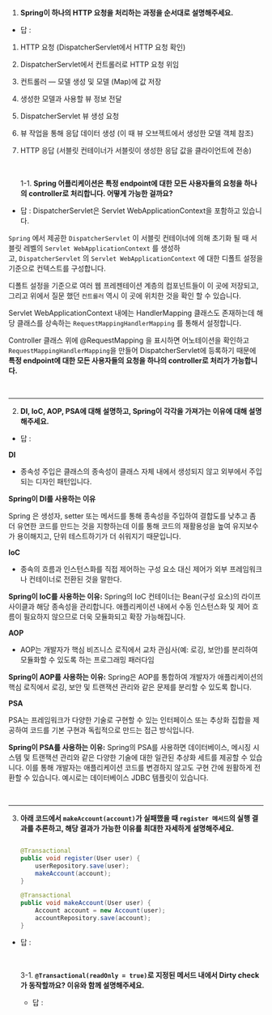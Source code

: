 1.  **Spring이 하나의 HTTP 요청을 처리하는 과정을 순서대로 설명해주세요.**

- 답 :
1. HTTP 요청 (DispatcherServlet에서 HTTP 요청 확인)
2. DispatcherServlet에서 컨트롤러로 HTTP 요청 위임
3. 컨트롤러 — 모델 생성 및 모델 (Map)에 값 저장
4. 생성한 모델과 사용할 뷰 정보 전달
5. DispatcherServlet 뷰 생성 요청
6. 뷰 작업을 통해 응답 데이터 생성 (이 때 뷰 오브젝트에서 생성한 모델 객체 참조)
7. HTTP 응답 (서블릿 컨테이너가 서블릿이 생성한 응답 값을 클라이언트에 전송)

    <br> 
    
    1-1. **Spring 어플리케이션은 특정 endpoint에 대한 모든 사용자들의 요청을 하나의 controller로 처리합니다. 어떻게 가능한 걸까요?**
  - 답 : DispatcherServlet은 Servlet WebApplicationContext을 포함하고 있습니다.

`Spring` 에서 제공한 `DispatcherServlet` 이 서블릿 컨테이너에 의해 초기화 될 때 서블릿 레벨의 `Servlet WebApplicationContext` 를 생성하고, `DispatcherServlet` 의 `Servlet WebApplicationContext` 에 대한 디폴트 설정을 기준으로 컨텍스트를 구성합니다.

디폴트 설정을 기준으로 여러 웹 프레젠테이션 계층의 컴포넌트들이 이 곳에 저장되고, 그리고 위에서 질문 했던 `컨트롤러` 역시 이 곳에 위치한 것을 확인 할 수 있습니다.

 Servlet WebApplicationContext 내에는 HandlerMapping 클래스도 존재하는데 해당 클래스를 상속하는 `RequestMappingHandlerMapping` 를 통해서 설정합니다.

Controller 클래스 위에 @RequestMapping 을 표시하면 어노테이션을 확인하고 `RequestMappingHandlerMapping`을 만들어 DispatcherServlet에 등록하기 때문에 **특정 endpoint에 대한 모든 사용자들의 요청을 하나의 controller로 처리가 가능합니다.**

<br>

---
2. **DI, IoC, AOP, PSA에 대해 설명하고, Spring이 각각을 가져가는 이유에 대해 설명해주세요.**

- 답 :

**DI**

- 종속성 주입은 클래스의 종속성이 클래스 자체 내에서 생성되지 않고 외부에서 주입되는 디자인 패턴입니다.

**Spring이 DI를 사용하는 이유**

Spring 은 생성자, setter 또는 메서드를 통해 종속성을 주입하여 결합도를 낮추고 좀 더 유연한 코드를 만드는 것을 지향하는데 이를 통해 코드의 재활용성을 높여 유지보수가 용이해지고, 단위 테스트하기가 더 쉬워지기 때문입니다.

**IoC**

- 종속의 흐름과 인스턴스화를 직접 제어하는 구성 요소 대신 제어가 외부 프레임워크나 컨테이너로 전환된 것을 말한다.

**Spring이 IoC를 사용하는 이유:** Spring의 IoC 컨테이너는 Bean(구성 요소)의 라이프 사이클과 해당 종속성을 관리합니다. 애플리케이션 내에서 수동 인스턴스화 및 제어 흐름이 필요하지 않으므로 더욱 모듈화되고 확장 가능해집니다.

**AOP**

- AOP는 개발자가 핵심 비즈니스 로직에서 교차 관심사(예: 로깅, 보안)를 분리하여 모듈화할 수 있도록 하는 프로그래밍 패러다임

**Spring이 AOP를 사용하는 이유:** Spring은 AOP를 통합하여 개발자가 애플리케이션의 핵심 로직에서 로깅, 보안 및 트랜잭션 관리와 같은 문제를 분리할 수 있도록 합니다. 

**PSA**

PSA는 프레임워크가 다양한 기술로 구현할 수 있는 인터페이스 또는 추상화 집합을 제공하여 코드를 기본 구현과 독립적으로 만드는 접근 방식입니다.

**Spring이 PSA를 사용하는 이유:** Spring의 PSA를 사용하면 데이터베이스, 메시징 시스템 및 트랜잭션 관리와 같은 다양한 기술에 대한 일관된 추상화 세트를 제공할 수 있습니다. 이를 통해 개발자는 애플리케이션 코드를 변경하지 않고도 구현 간에 원활하게 전환할 수 있습니다. 예시로는 데이터베이스 JDBC 템플릿이 있습니다.

<br>

---
3. **아래 코드에서 `makeAccount(account)`가 실패했을 때 `register 메서드`의 실행 결과를 추론하고, 해당 결과가 가능한 이유를 최대한 자세하게 설명해주세요.**

    ```java
    
    @Transactional
    public void register(User user) {
    	userRepository.save(user);	
    	makeAccount(account);
    }
    
    @Transactional
    public void makeAccount(User user) {
    	Account account = new Account(user);
    	accountRepository.save(account);
    }
    ```

- 답 : 

    <br>

    3-1. **`@Transactional(readOnly = true)`로 지정된 메서드 내에서 Dirty check가 동작할까요? 이유와 함께 설명해주세요.**

  - 답 : 
